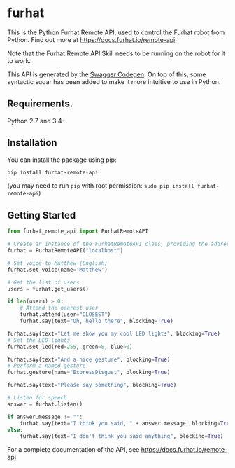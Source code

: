# furhat
This is the Python Furhat Remote API, used to control the Furhat robot from Python. Find out more at https://docs.furhat.io/remote-api.

Note that the Furhat Remote API Skill needs to be running on the robot for it to work. 

This API is generated by the [Swagger Codegen](https://github.com/swagger-api/swagger-codegen). 
On top of this, some syntactic sugar has been added to make it more intuitive to use in Python. 

## Requirements.

Python 2.7 and 3.4+

## Installation 

You can install the package using pip:

```sh
pip install furhat-remote-api
```
(you may need to run `pip` with root permission: `sudo pip install furhat-remote-api`)

## Getting Started

```python
from furhat_remote_api import FurhatRemoteAPI

# Create an instance of the FurhatRemoteAPI class, providing the address of the robot or the SDK running the virtual robot
furhat = FurhatRemoteAPI("localhost")

# Set voice to Matthew (English)
furhat.set_voice(name='Matthew')

# Get the list of users
users = furhat.get_users()

if len(users) > 0:
    # Attend the nearest user
    furhat.attend(user="CLOSEST")
    furhat.say(text="Oh, hello there", blocking=True)

furhat.say(text="Let me show you my cool LED lights", blocking=True)
# Set the LED lights
furhat.set_led(red=255, green=0, blue=0)

furhat.say(text="And a nice gesture", blocking=True)
# Perform a named gesture
furhat.gesture(name="ExpressDisgust", blocking=True)

furhat.say(text="Please say something", blocking=True)

# Listen for speech
answer = furhat.listen()

if answer.message != "":
    furhat.say(text="I think you said, " + answer.message, blocking=True)
else:
    furhat.say(text="I don't think you said anything", blocking=True)
```

For a complete documentation of the API, see https://docs.furhat.io/remote-api
